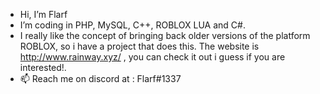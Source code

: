 - Hi, I’m Flarf
- I’m coding in PHP, MySQL, C++, ROBLOX LUA and C#.
- I really like the concept of bringing back older versions of the platform ROBLOX, so i have a project that does this. The website is http://www.rainway.xyz/ , you can check it out i guess if you are interested!.
- 📫 Reach me on discord at : Flarf#1337



